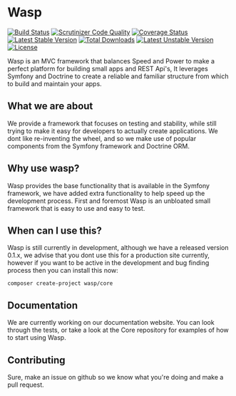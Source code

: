 Wasp
====

[![Build Status](https://travis-ci.org/PHP-Wasp/Framework.svg)](https://travis-ci.org/PHP-Wasp/Framework) [![Scrutinizer Code Quality](https://scrutinizer-ci.com/g/PHP-Wasp/Framework/badges/quality-score.png?b=master)](https://scrutinizer-ci.com/g/PHP-Wasp/Framework/?branch=master) [![Coverage Status](https://coveralls.io/repos/PHP-Wasp/Framework/badge.svg)](https://coveralls.io/r/PHP-Wasp/Framework) [![Latest Stable Version](https://poser.pugx.org/wasp/framework/v/stable)](https://packagist.org/packages/wasp/framework) [![Total Downloads](https://poser.pugx.org/wasp/framework/downloads)](https://packagist.org/packages/wasp/framework) [![Latest Unstable Version](https://poser.pugx.org/wasp/framework/v/unstable)](https://packagist.org/packages/wasp/framework) [![License](https://poser.pugx.org/wasp/framework/license)](https://packagist.org/packages/wasp/framework)

Wasp is an MVC framework that balances Speed and Power to make a perfect platform for building small apps and REST Api's, It leverages Symfony and Doctrine to create a reliable and familiar structure from which to build and maintain your apps.

## What we are about

We provide a framework that focuses on testing and stability, while still trying to make it easy for developers to actually create applications. We dont like re-inventing the wheel, and so we make use of popular components from the Symfony framework and Doctrine ORM.

## Why use wasp?

Wasp provides the base functionality that is available in the Symfony framework, we have added extra functionality to help speed up the development process. First and foremost Wasp is an unbloated small framework that is easy to use and easy to test.

## When can I use this?

Wasp is still currently in development, although we have a released version 0.1.x, we advise that you dont use this for a production site currently, however if you want to be active in the development and bug finding process then you can install this now:

    composer create-project wasp/core

## Documentation

We are currently working on our documentation website. You can look through the tests, or take a look at the Core repository for examples of how to start using Wasp.

## Contributing

Sure, make an issue on github so we know what you're doing and make a pull request. 
